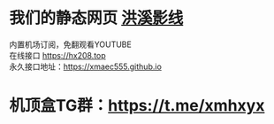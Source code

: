 # 我们的静态网页  <a href="https://xmaec555.github.io/ind.html">洪溪影线</a>
内置机场订阅，免翻观看YOUTUBE  
在线接口  https://hx208.top   
永久接口地址：https://xmaec555.github.io
# 机顶盒TG群：https://t.me/xmhxyx
